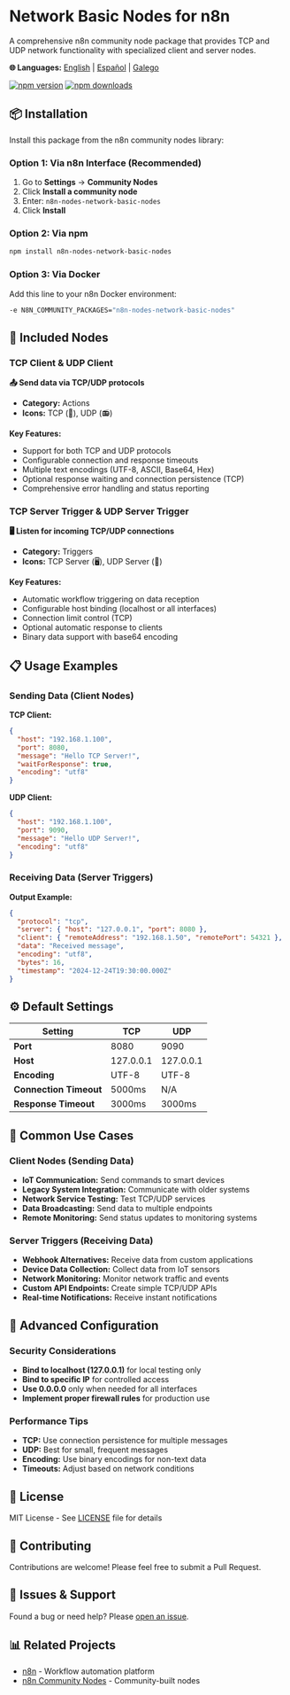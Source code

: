 # Network Basic Nodes for n8n

A comprehensive n8n community node package that provides TCP and UDP network functionality with specialized client and server nodes.

**🌐 Languages:** [English](README.md) | [Español](README.es.md) | [Galego](README.gl.md)

[![npm version](https://badge.fury.io/js/n8n-nodes-network-basic-nodes.svg)](https://badge.fury.io/js/n8n-nodes-network-basic-nodes)
[![npm downloads](https://img.shields.io/npm/dm/n8n-nodes-network-basic-nodes.svg)](https://www.npmjs.com/package/n8n-nodes-network-basic-nodes)

## 📦 Installation

Install this package from the n8n community nodes library:

### Option 1: Via n8n Interface (Recommended)
1. Go to **Settings** → **Community Nodes**
2. Click **Install a community node**
3. Enter: `n8n-nodes-network-basic-nodes`
4. Click **Install**

### Option 2: Via npm
```bash
npm install n8n-nodes-network-basic-nodes
```

### Option 3: Via Docker
Add this line to your n8n Docker environment:
```bash
-e N8N_COMMUNITY_PACKAGES="n8n-nodes-network-basic-nodes"
```

## 🚀 Included Nodes

### TCP Client & UDP Client
**📤 Send data via TCP/UDP protocols**
- **Category:** Actions
- **Icons:** TCP (📡), UDP (📻)

**Key Features:**
- Support for both TCP and UDP protocols
- Configurable connection and response timeouts
- Multiple text encodings (UTF-8, ASCII, Base64, Hex)
- Optional response waiting and connection persistence (TCP)
- Comprehensive error handling and status reporting

### TCP Server Trigger & UDP Server Trigger  
**🖥️ Listen for incoming TCP/UDP connections**
- **Category:** Triggers
- **Icons:** TCP Server (🖥️), UDP Server (📡)

**Key Features:**
- Automatic workflow triggering on data reception
- Configurable host binding (localhost or all interfaces)
- Connection limit control (TCP)
- Optional automatic response to clients
- Binary data support with base64 encoding

## 📋 Usage Examples

### Sending Data (Client Nodes)

**TCP Client:**
```json
{
  "host": "192.168.1.100",
  "port": 8080,
  "message": "Hello TCP Server!",
  "waitForResponse": true,
  "encoding": "utf8"
}
```

**UDP Client:**
```json
{
  "host": "192.168.1.100", 
  "port": 9090,
  "message": "Hello UDP Server!",
  "encoding": "utf8"
}
```

### Receiving Data (Server Triggers)

**Output Example:**
```json
{
  "protocol": "tcp",
  "server": { "host": "127.0.0.1", "port": 8080 },
  "client": { "remoteAddress": "192.168.1.50", "remotePort": 54321 },
  "data": "Received message",
  "encoding": "utf8",
  "bytes": 16,
  "timestamp": "2024-12-24T19:30:00.000Z"
}
```

## ⚙️ Default Settings

| Setting | TCP | UDP |
|---------|-----|-----|
| **Port** | 8080 | 9090 |
| **Host** | 127.0.0.1 | 127.0.0.1 |
| **Encoding** | UTF-8 | UTF-8 |
| **Connection Timeout** | 5000ms | N/A |
| **Response Timeout** | 3000ms | 3000ms |

## 🎯 Common Use Cases

### Client Nodes (Sending Data)
- **IoT Communication:** Send commands to smart devices
- **Legacy System Integration:** Communicate with older systems
- **Network Service Testing:** Test TCP/UDP services
- **Data Broadcasting:** Send data to multiple endpoints
- **Remote Monitoring:** Send status updates to monitoring systems

### Server Triggers (Receiving Data)
- **Webhook Alternatives:** Receive data from custom applications
- **Device Data Collection:** Collect data from IoT sensors
- **Network Monitoring:** Monitor network traffic and events
- **Custom API Endpoints:** Create simple TCP/UDP APIs
- **Real-time Notifications:** Receive instant notifications

## 🔧 Advanced Configuration

### Security Considerations
- **Bind to localhost (127.0.0.1)** for local testing only
- **Bind to specific IP** for controlled access
- **Use 0.0.0.0** only when needed for all interfaces
- **Implement proper firewall rules** for production use

### Performance Tips
- **TCP:** Use connection persistence for multiple messages
- **UDP:** Best for small, frequent messages
- **Encoding:** Use binary encodings for non-text data
- **Timeouts:** Adjust based on network conditions

## 📄 License

MIT License - See [LICENSE](LICENSE) file for details

## 🤝 Contributing

Contributions are welcome! Please feel free to submit a Pull Request.

## 🐛 Issues & Support

Found a bug or need help? Please [open an issue](https://github.com/DiegoDVG/n8n-nodes-network-basic-nodes/issues).

## 📊 Related Projects

- [n8n](https://n8n.io/) - Workflow automation platform
- [n8n Community Nodes](https://docs.n8n.io/nodes/community-nodes/) - Community-built nodes
